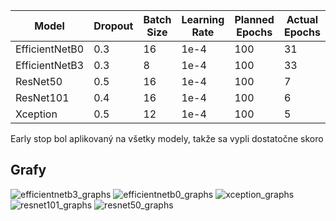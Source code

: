 | Model          | Dropout | Batch Size | Learning Rate | Planned Epochs | Actual Epochs | Val Accuracy | Val Loss |
|----------------|---------|------------|---------------|----------------|---------------|--------------|----------|
| EfficientNetB0 | 0.3     | 16         | 1e-4          | 100            | 31            | 0.61         | 0.65     |
| EfficientNetB3 | 0.3     | 8          | 1e-4          | 100            | 33            | 0.61         | 0.66     |
| ResNet50       | 0.5     | 16         | 1e-4          | 100            | 7             | 0.77         | 0.48     |
| ResNet101      | 0.4     | 16         | 1e-4          | 100            | 6             | 0.5          | 0.69     |
| Xception       | 0.5     | 12         | 1e-4          | 100            | 5             | 0.52         | 0.69     |

Early stop bol aplikovaný na všetky modely, takže sa vypli dostatočne skoro

## Grafy
![efficientnetb3_graphs](https://github.com/user-attachments/assets/bbf79278-70db-4860-9ae7-8afe62f67f42)
![efficientnetb0_graphs](https://github.com/user-attachments/assets/08846691-9cec-462e-a185-d758f2a5e6c5)
![xception_graphs](https://github.com/user-attachments/assets/5cc413e2-2009-4f03-87cd-c3246ccc2955)
![resnet101_graphs](https://github.com/user-attachments/assets/5522e340-ca86-40c2-8562-cc9e601637a6)
![resnet50_graphs](https://github.com/user-attachments/assets/eb66d1dc-902c-4d47-b496-0fcd860420f9)
